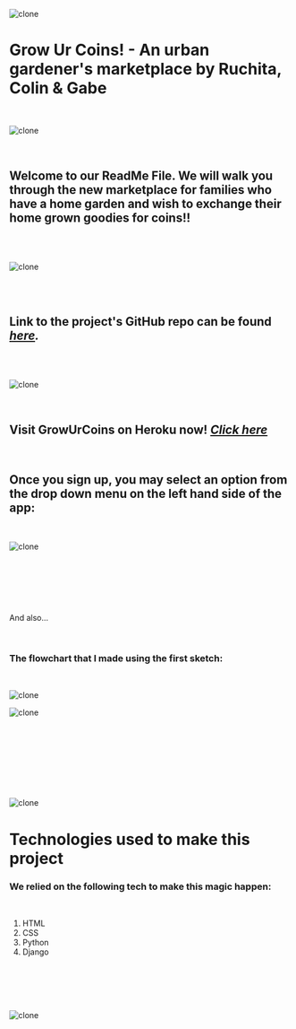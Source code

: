![clone](https://imgur.com/IA5Qmue.png)

# Grow Ur Coins! - An urban gardener's marketplace by Ruchita, Colin & Gabe
<br>

![clone](https://imgur.com/2wai22O.png)

<br>

## Welcome to our ReadMe File. We will walk you through the new marketplace for families who have a home garden and wish to exchange their home grown goodies for coins!!  

<br><br>

![clone](https://imgur.com/YA52asq.png)

<br>


<br>

## Link to the project's GitHub repo can be found <em><a href="https://github.com/gabevela/growUrCoins">here</a>.</em>
<br>
<br>

![clone](https://imgur.com/2wai22O.png)

<br>

## Visit GrowUrCoins on Heroku now! <em><a href="https://growurcoins.herokuapp.com/growurcoins/">Click here</a></em> 
<br>

## Once you sign up, you may select an option from the drop down menu on the left hand side of the app:
<br>

![clone](https://imgur.com/aoJeFjd.png)
<br>

<br>


<br>


<br><br>


And also...

<br>

### The flowchart that I made using the first sketch:

<br>

![clone](https://imgur.com/sUoWfP0.png)
<br>

![clone](https://imgur.com/kDv6PyL.png)


<br><br><br><br>

<br>
<br>


![clone](https://imgur.com/VryyRAS.png)
# Technologies used to make this project

### We relied on the following tech to make this magic happen:

<br>

1. HTML
2. CSS
3. Python
4. Django

<br><br><br><br>



![clone](https://imgur.com/Sj6YfSk.png)